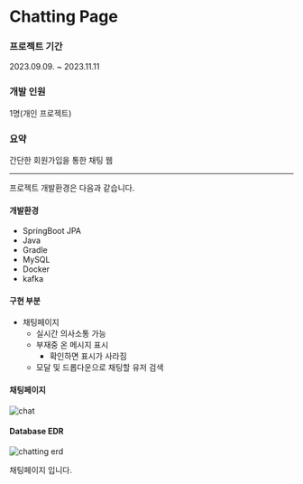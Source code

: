 # Chatting Page

### 프로젝트 기간
2023.09.09. ~ 2023.11.11
### 개발 인원
1명(개인 프로젝트)

### 요약

간단한 회원가입을 통한 채팅 웹

* * * 

프로젝트 개발환경은 다음과 같습니다.

#### 개발환경
* SpringBoot JPA
* Java
* Gradle
* MySQL
* Docker
* kafka


#### 구현 부분
* 채팅페이지
    - 실시간 의사소통 가능
    - 부재중 온 메시지 표시
        + 확인하면 표시가 사라짐
    - 모달 및 드롭다운으로 채팅할 유저 검색

#### 채팅페이지

![chat](https://github.com/choi-won-ik/chat/assets/140231082/1b938813-4b17-4c4c-a8b5-a1c7fe4032ef)

#### Database EDR

![chatting erd](https://github.com/choi-won-ik/chat/assets/140231082/f65fb229-9f37-4f69-8f73-7a4775fbbfc5)


채팅페이지 입니다.
